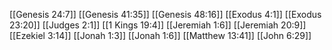 [[Genesis 24:7]]
[[Genesis 41:35]]
[[Genesis 48:16]]
[[Exodus 4:1]]
[[Exodus 23:20]]
[[Judges 2:1]]
[[1 Kings 19:4]]
[[Jeremiah 1:6]]
[[Jeremiah 20:9]]
[[Ezekiel 3:14]]
[[Jonah 1:3]]
[[Jonah 1:6]]
[[Matthew 13:41]]
[[John 6:29]]
